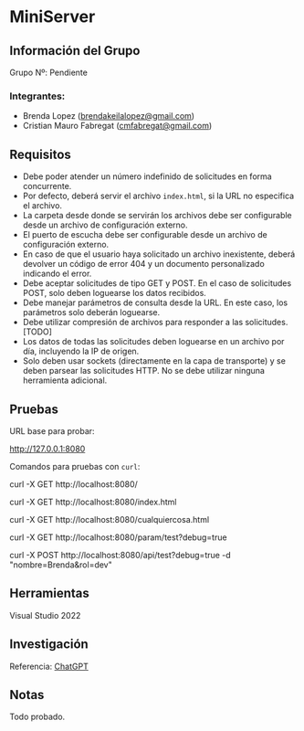 <body class="bg-gray-50 text-gray-900 min-h-screen py-8 px-4 sm:px-6 lg:px-8">
    <div class="max-w-4xl mx-auto bg-white shadow-lg rounded-lg p-6">
        <h1 class="text-4xl font-extrabold text-center text-blue-600 mb-8">MiniServer</h1>
        <section class="mb-8">
            <h2 class="text-2xl font-bold text-gray-800 mb-4 border-b-2 border-blue-500 pb-2">Información del Grupo</h2>
            <p class="text-lg text-gray-600 mb-4">Grupo Nº: <span class="font-semibold">Pendiente</span></p>
            <h3 class="text-xl font-semibold text-gray-700 mb-2">Integrantes:</h3>
            <ul class="list-disc pl-6">
                <li class="mb-2 text-gray-700">Brenda Lopez (<a href="mailto:brendakeilalopez@gmail.com" class="text-blue-500 hover:underline">brendakeilalopez@gmail.com</a>)</li>
                <li class="mb-2 text-gray-700">Cristian Mauro Fabregat (<a href="mailto:cmfabregat@gmail.com" class="text-blue-500 hover:underline">cmfabregat@gmail.com</a>)</li>
            </ul>
        </section>
        <section class="mb-8">
            <h2 class="text-2xl font-bold text-gray-800 mb-4 border-b-2 border-blue-500 pb-2">Requisitos</h2>
            <ul class="list-decimal pl-6">
                <li class="mb-2 text-gray-700">Debe poder atender un número indefinido de solicitudes en forma concurrente.</li>
                <li class="mb-2 text-gray-700">Por defecto, deberá servir el archivo <code>index.html</code>, si la URL no especifica el archivo.</li>
                <li class="mb-2 text-gray-700">La carpeta desde donde se servirán los archivos debe ser configurable desde un archivo de configuración externo.</li>
                <li class="mb-2 text-gray-700">El puerto de escucha debe ser configurable desde un archivo de configuración externo.</li>
                <li class="mb-2 text-gray-700">En caso de que el usuario haya solicitado un archivo inexistente, deberá devolver un código de error 404 y un documento personalizado indicando el error.</li>
                <li class="mb-2 text-gray-700">Debe aceptar solicitudes de tipo GET y POST. En el caso de solicitudes POST, solo deben loguearse los datos recibidos.</li>
                <li class="mb-2 text-gray-700">Debe manejar parámetros de consulta desde la URL. En este caso, los parámetros solo deberán loguearse.</li>
                <li class="mb-2 text-gray-700">Debe utilizar compresión de archivos para responder a las solicitudes. <span class="text-red-500 font-semibold">[TODO]</span></li>
                <li class="mb-2 text-gray-700">Los datos de todas las solicitudes deben loguearse en un archivo por día, incluyendo la IP de origen.</li>
                <li class="mb-2 text-gray-700">Solo deben usar sockets (directamente en la capa de transporte) y se deben parsear las solicitudes HTTP. No se debe utilizar ninguna herramienta adicional.</li>
            </ul>
        </section>
        <section class="mb-8">
            <h2 class="text-2xl font-bold text-gray-800 mb-4 border-b-2 border-blue-500 pb-2">Pruebas</h2>
            <p class="text-lg text-gray-600 mb-2">URL base para probar:</p>
            <p class="bg-gray-100 p-4 rounded-lg text-sm font-mono text-gray-800 overflow-x-auto"><a href="http://127.0.0.1:8080" class="text-blue-500 hover:underline">http://127.0.0.1:8080</a></p>
            <p class="text-lg text-gray-600 mb-2 mt-4">Comandos para pruebas con <code>curl</code>:</p>
            <div class="bg-gray-100 p-4 rounded-lg text-sm font-mono text-gray-800 overflow-x-auto">
                <p>curl -X GET http://localhost:8080/</p>
                <p>curl -X GET http://localhost:8080/index.html</p>
                <p>curl -X GET http://localhost:8080/cualquiercosa.html</p>
                <p>curl -X GET http://localhost:8080/param/test?debug=true</p>
                <p>curl -X POST http://localhost:8080/api/test?debug=true -d "nombre=Brenda&rol=dev"</p>
            </div>
        </section>
        <section class="mb-8">
            <h2 class="text-2xl font-bold text-gray-800 mb-4 border-b-2 border-blue-500 pb-2">Herramientas</h2>
            <p class="mb-2 text-gray-700">Visual Studio 2022</p>
        </section>
        <section class="mb-8">
            <h2 class="text-2xl font-bold text-gray-800 mb-4 border-b-2 border-blue-500 pb-2">Investigación</h2>
            <p class="mb-2 text-gray-700">Referencia: <a href="https://chatgpt.com/share/6830e5e3-c66c-800e-aa49-f93ffcb5f0ed" class="text-blue-500 hover:underline">ChatGPT</a></p>
        </section>
        <section>
            <h2 class="text-2xl font-bold text-gray-800 mb-4 border-b-2 border-blue-500 pb-2">Notas</h2>
            <p class="mb-2 text-gray-700 text-red-500 font-semibold">Todo probado.</p>
        </section>
    </div>
</body>
